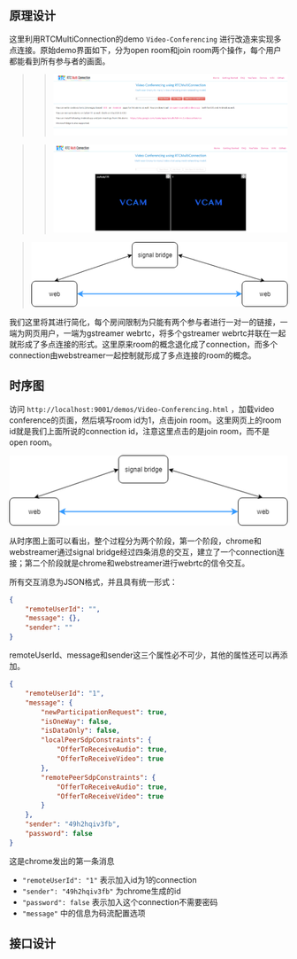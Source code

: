 ## 原理设计
这里利用RTCMultiConnection的demo `Video-Conferencing` 进行改造来实现多点连接。原始demo界面如下，分为open room和join room两个操作，每个用户都能看到所有参与者的画面。

>>![](img/multipoints1.png)

>>![](img/multipoints2.png)

>![](img/multipoints3.png)

我们这里将其进行简化，每个房间限制为只能有两个参与者进行一对一的链接，一端为网页用户，一端为gstreamer webrtc，将多个gstreamer webrtc并联在一起就形成了多点连接的形式。这里原来room的概念退化成了connection，而多个connection由webstreamer一起控制就形成了多点连接的room的概念。



## 时序图
访问 `http://localhost:9001/demos/Video-Conferencing.html` ，加载video conference的页面，然后填写room id为1，点击join room。这里网页上的room id就是我们上面所说的connection id，注意这里点击的是join room，而不是open room。

![](img/multipoints3.png)

从时序图上面可以看出，整个过程分为两个阶段，第一个阶段，chrome和webstreamer通过signal bridge经过四条消息的交互，建立了一个connection连接；第二个阶段就是chrome和webstreamer进行webrtc的信令交互。  

所有交互消息为JSON格式，并且具有统一形式：
```json
{
    "remoteUserId": "",
	"message": {},
	"sender": ""
}
```
remoteUserId、message和sender这三个属性必不可少，其他的属性还可以再添加。

```json
{
    "remoteUserId": "1",
    "message": {
        "newParticipationRequest": true,
        "isOneWay": false,
        "isDataOnly": false,
        "localPeerSdpConstraints": {
            "OfferToReceiveAudio": true,
            "OfferToReceiveVideo": true
        },
        "remotePeerSdpConstraints": {
            "OfferToReceiveAudio": true,
            "OfferToReceiveVideo": true
        }
    },
    "sender": "49h2hqiv3fb",
    "password": false
}
```

这是chrome发出的第一条消息  
*   `"remoteUserId": "1"` 表示加入id为1的connection  
*   `"sender": "49h2hqiv3fb"` 为chrome生成的id  
*   `"password": false` 表示加入这个connection不需要密码  
*   `"message"` 中的信息为码流配置选项





## 接口设计

